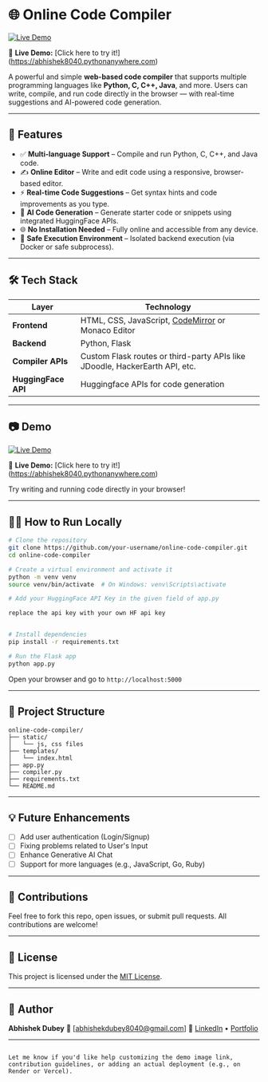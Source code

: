 
# 🌐 Online Code Compiler

[![Live Demo](https://img.shields.io/badge/Live-Demo-brightgreen?style=for-the-badge)](https://abhishek8040.pythonanywhere.com)

🔗 **Live Demo:** [Click here to try it!] (https://abhishek8040.pythonanywhere.com)



A powerful and simple **web-based code compiler** that supports multiple programming languages like **Python, C, C++, Java**, and more. Users can write, compile, and run code directly in the browser — with real-time suggestions and AI-powered code generation.

---

## 🚀 Features

- ✅ **Multi-language Support** – Compile and run Python, C, C++, and Java code.
- ✍️ **Online Editor** – Write and edit code using a responsive, browser-based editor.
- ⚡ **Real-time Code Suggestions** – Get syntax hints and code improvements as you type.
- 🤖 **AI Code Generation** – Generate starter code or snippets using integrated HuggingFace APIs.
- 🌐 **No Installation Needed** – Fully online and accessible from any device.
- 🔐 **Safe Execution Environment** – Isolated backend execution (via Docker or safe subprocess).

---

## 🛠 Tech Stack

| Layer        | Technology          |
|--------------|---------------------|
| **Frontend** | HTML, CSS, JavaScript, [CodeMirror](https://codemirror.net/) or Monaco Editor |
| **Backend**  | Python, Flask        |
| **Compiler APIs** | Custom Flask routes or third-party APIs like JDoodle, HackerEarth API, etc. |
| **HuggingFace API** | Huggingface APIs for code generation |

---

## 📷 Demo

[![Live Demo](https://img.shields.io/badge/Live-Demo-brightgreen?style=for-the-badge)](https://abhishek8040.pythonanywhere.com)

🔗 **Live Demo:** [Click here to try it!] (https://abhishek8040.pythonanywhere.com)

Try writing and running code directly in your browser!

---



## 🧑‍💻 How to Run Locally

```bash
# Clone the repository
git clone https://github.com/your-username/online-code-compiler.git
cd online-code-compiler

# Create a virtual environment and activate it
python -m venv venv
source venv/bin/activate  # On Windows: venv\Scripts\activate

# Add your HuggingFace API Key in the given field of app.py

replace the api key with your own HF api key


# Install dependencies
pip install -r requirements.txt

# Run the Flask app
python app.py
````

Open your browser and go to `http://localhost:5000`

---



## 📁 Project Structure

```
online-code-compiler/
├── static/
│   └── js, css files
├── templates/
│   └── index.html
├── app.py
├── compiler.py
├── requirements.txt
└── README.md
```

---



## 💡 Future Enhancements

* [ ] Add user authentication (Login/Signup)
* [ ] Fixing problems related to User's Input 
* [ ] Enhance Generative AI Chat
* [ ] Support for more languages (e.g., JavaScript, Go, Ruby)

---

## 🙌 Contributions

Feel free to fork this repo, open issues, or submit pull requests. All contributions are welcome!

---

## 📜 License

This project is licensed under the [MIT License](LICENSE).

---

## 👤 Author

**Abhishek Dubey**
📧 \[[abhishekdubey8040@gmail.com](mailto:abhishekdubey8040@gmail.com)]
🔗 [LinkedIn](https://www.linkedin.com/in/abhishekdubey-) • [Portfolio](https://your-portfolio.com)

---

```

Let me know if you'd like help customizing the demo image link, contribution guidelines, or adding an actual deployment (e.g., on Render or Vercel).
```
